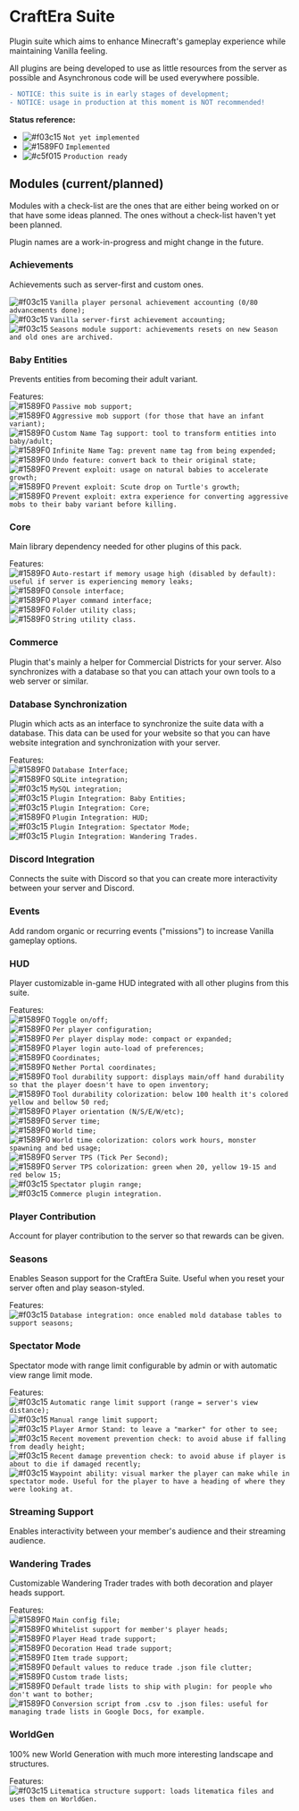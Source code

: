 
# CraftEra Suite  
Plugin suite which aims to enhance Minecraft's gameplay experience while maintaining Vanilla feeling.   
  
All plugins are being developed to use as little resources from the server as possible and Asynchronous code will be used everywhere possible.  
  
```diff
- NOTICE: this suite is in early stages of development; 
- NOTICE: usage in production at this moment is NOT recommended!
```

**Status reference:**

- ![#f03c15](https://via.placeholder.com/15/f03c15/000000?text=+) `Not yet implemented`
- ![#1589F0](https://via.placeholder.com/15/1589F0/000000?text=+) `Implemented`  
- ![#c5f015](https://via.placeholder.com/15/c5f015/000000?text=+) `Production ready`

## Modules (current/planned)  
Modules with a check-list are the ones that are either being worked on or that have some ideas planned. The ones without a check-list haven't yet been planned.  
  
Plugin names are a work-in-progress and might change in the future.  
  
### Achievements 
Achievements such as server-first and custom ones. 

![#f03c15](https://via.placeholder.com/15/f03c15/000000?text=+) `Vanilla player personal achievement accounting (0/80 advancements done);`  
![#f03c15](https://via.placeholder.com/15/f03c15/000000?text=+) `Vanilla server-first achievement accounting;`  
![#f03c15](https://via.placeholder.com/15/f03c15/000000?text=+) `Seasons module support: achievements resets on new Season and old ones are archived.`
  
### Baby Entities 
Prevents entities from becoming their adult variant.  
  
Features:  
 ![#1589F0](https://via.placeholder.com/15/1589F0/000000?text=+) `Passive mob support;`  
 ![#1589F0](https://via.placeholder.com/15/1589F0/000000?text=+) `Aggressive mob support (for those that have an infant variant);`  
 ![#1589F0](https://via.placeholder.com/15/1589F0/000000?text=+) `Custom Name Tag support: tool to transform entities into baby/adult;`  
 ![#1589F0](https://via.placeholder.com/15/1589F0/000000?text=+) `Infinite Name Tag: prevent name tag from being expended;`  
 ![#1589F0](https://via.placeholder.com/15/1589F0/000000?text=+) `Undo feature: convert back to their original state;`  
 ![#1589F0](https://via.placeholder.com/15/1589F0/000000?text=+) `Prevent exploit: usage on natural babies to accelerate growth;`  
 ![#1589F0](https://via.placeholder.com/15/1589F0/000000?text=+) `Prevent exploit: Scute drop on Turtle's growth;`  
 ![#1589F0](https://via.placeholder.com/15/1589F0/000000?text=+) `Prevent exploit: extra experience for converting aggressive mobs to their baby variant before killing.`
  
### Core 
Main library dependency needed for other plugins of this pack.  
  
Features:  
![#1589F0](https://via.placeholder.com/15/1589F0/000000?text=+) `Auto-restart if memory usage high (disabled by default): useful if server is experiencing memory leaks;`  
![#1589F0](https://via.placeholder.com/15/1589F0/000000?text=+) `Console interface;`  
![#1589F0](https://via.placeholder.com/15/1589F0/000000?text=+) `Player command interface;`  
![#1589F0](https://via.placeholder.com/15/1589F0/000000?text=+) `Folder utility class;`  
![#1589F0](https://via.placeholder.com/15/1589F0/000000?text=+) `String utility class.` 
  
### Commerce
Plugin that's mainly a helper for Commercial Districts for your server. Also synchronizes with a database so that you can attach your own tools to a web server or similar.
  
### Database Synchronization  
Plugin which acts as an interface to synchronize the suite data with a database. This data can be used for your website so that you can have website integration and synchronization with your server.  
  
Features:  
![#1589F0](https://via.placeholder.com/15/1589F0/000000?text=+) `Database Interface;`  
![#1589F0](https://via.placeholder.com/15/1589F0/000000?text=+) `SQLite integration;`  
![#f03c15](https://via.placeholder.com/15/f03c15/000000?text=+) `MySQL integration;`  
![#f03c15](https://via.placeholder.com/15/f03c15/000000?text=+) `Plugin Integration: Baby Entities;`  
![#f03c15](https://via.placeholder.com/15/f03c15/000000?text=+) `Plugin Integration: Core;`  
![#1589F0](https://via.placeholder.com/15/1589F0/000000?text=+) `Plugin Integration: HUD;`  
![#f03c15](https://via.placeholder.com/15/f03c15/000000?text=+) `Plugin Integration: Spectator Mode;`  
![#f03c15](https://via.placeholder.com/15/f03c15/000000?text=+) `Plugin Integration: Wandering Trades.`
 
### Discord Integration  
Connects the suite with Discord so that you can create more interactivity between your server and Discord.  
  
### Events  
Add random organic or recurring events ("missions") to increase Vanilla gameplay options.  
  
### HUD  
Player customizable in-game HUD integrated with all other plugins from this suite.  
  
Features:  
![#1589F0](https://via.placeholder.com/15/1589F0/000000?text=+) `Toggle on/off;`  
![#1589F0](https://via.placeholder.com/15/1589F0/000000?text=+) `Per player configuration;`  
![#1589F0](https://via.placeholder.com/15/1589F0/000000?text=+) `Per player display mode: compact or expanded;`  
![#1589F0](https://via.placeholder.com/15/1589F0/000000?text=+) `Player login auto-load of preferences;`  
![#1589F0](https://via.placeholder.com/15/1589F0/000000?text=+) `Coordinates;`  
![#1589F0](https://via.placeholder.com/15/1589F0/000000?text=+) `Nether Portal coordinates;`  
![#1589F0](https://via.placeholder.com/15/1589F0/000000?text=+) `Tool durability support: displays main/off hand durability so that the player doesn't have to open inventory;`  
![#1589F0](https://via.placeholder.com/15/1589F0/000000?text=+) `Tool durability colorization: below 100 health it's colored yellow and bellow 50 red;`  
![#1589F0](https://via.placeholder.com/15/1589F0/000000?text=+) `Player orientation (N/S/E/W/etc);`  
![#1589F0](https://via.placeholder.com/15/1589F0/000000?text=+) `Server time;`   
![#1589F0](https://via.placeholder.com/15/1589F0/000000?text=+) `World time;`  
![#1589F0](https://via.placeholder.com/15/1589F0/000000?text=+) `World time colorization: colors work hours, monster spawning and bed usage;`  
![#1589F0](https://via.placeholder.com/15/1589F0/000000?text=+) `Server TPS (Tick Per Second);`  
![#1589F0](https://via.placeholder.com/15/1589F0/000000?text=+) `Server TPS colorization: green when 20, yellow 19-15 and red below 15;`  
![#f03c15](https://via.placeholder.com/15/f03c15/000000?text=+) `Spectator plugin range;`  
![#f03c15](https://via.placeholder.com/15/f03c15/000000?text=+) `Commerce plugin integration.`
  
### Player Contribution  
Account for player contribution to the server so that rewards can be given.  
    
### Seasons  
Enables Season support for the CraftEra Suite. Useful when you reset your server often and play season-styled. 
  
Features:  
![#f03c15](https://via.placeholder.com/15/f03c15/000000?text=+) `Database integration: once enabled mold database tables to support seasons;`
 
### Spectator Mode  
Spectator mode with range limit configurable by admin or with automatic view range limit mode.  
  
Features:  
![#f03c15](https://via.placeholder.com/15/f03c15/000000?text=+) `Automatic range limit support (range = server's view distance);`  
![#f03c15](https://via.placeholder.com/15/f03c15/000000?text=+) `Manual range limit support;`  
![#f03c15](https://via.placeholder.com/15/f03c15/000000?text=+) `Player Armor Stand: to leave a "marker" for other to see;`  
![#f03c15](https://via.placeholder.com/15/f03c15/000000?text=+) `Recent movement prevention check: to avoid abuse if falling from deadly height;`  
![#f03c15](https://via.placeholder.com/15/f03c15/000000?text=+) `Recent damage prevention check: to avoid abuse if player is about to die if damaged recently;`  
![#f03c15](https://via.placeholder.com/15/f03c15/000000?text=+) `Waypoint ability: visual marker the player can make while in spectator mode. Useful for the player to have a heading of where they were looking at.`
  
### Streaming Support  
Enables interactivity between your member's audience and their streaming audience.  
  
### Wandering Trades  
Customizable Wandering Trader trades with both decoration and player heads support.  
  
Features:  
![#1589F0](https://via.placeholder.com/15/1589F0/000000?text=+) `Main config file;`  
![#1589F0](https://via.placeholder.com/15/1589F0/000000?text=+) `Whitelist support for member's player heads;`  
![#1589F0](https://via.placeholder.com/15/1589F0/000000?text=+) `Player Head trade support;`  
![#1589F0](https://via.placeholder.com/15/1589F0/000000?text=+) `Decoration Head trade support;`  
![#1589F0](https://via.placeholder.com/15/1589F0/000000?text=+) `Item trade support;`  
![#1589F0](https://via.placeholder.com/15/1589F0/000000?text=+) `Default values to reduce trade .json file clutter;`  
![#1589F0](https://via.placeholder.com/15/1589F0/000000?text=+) `Custom trade lists;`  
![#1589F0](https://via.placeholder.com/15/1589F0/000000?text=+) `Default trade lists to ship with plugin: for people who don't want to bother;`  
![#1589F0](https://via.placeholder.com/15/1589F0/000000?text=+) `Conversion script from .csv to .json files: useful for managing trade lists in Google Docs, for example.` 
  
  
### WorldGen  
100% new World Generation with much more interesting landscape and structures.  
  
Features:  
![#f03c15](https://via.placeholder.com/15/f03c15/000000?text=+) `Litematica structure support: loads litematica files and uses them on WorldGen.`
